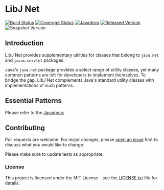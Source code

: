 # LibJ Net

[![Build Status](https://travis-ci.org/libj/net.svg?1)](https://travis-ci.org/libj/net)
[![Coverage Status](https://coveralls.io/repos/github/libj/net/badge.svg?1)](https://coveralls.io/github/libj/net)
[![Javadocs](https://www.javadoc.io/badge/org.libj/net.svg?1)](https://www.javadoc.io/doc/org.libj/net)
[![Released Version](https://img.shields.io/maven-central/v/org.libj/net.svg?1)](https://mvnrepository.com/artifact/org.libj/net)
![Snapshot Version](https://img.shields.io/nexus/s/org.libj/net?label=maven-snapshot&server=https%3A%2F%2Foss.sonatype.org)

## Introduction

LibJ Net provides supplementary utilities for classes that belong to `java.net` and `javax.servlet` packages.

Java's `java.net` package provides a select range of utility classes, yet many common patterns are left for developers to implement themselves. To bridge the gap, LibJ Net complements Java's standard utility classes with implementations of such patterns.

## Essential Patterns

Please refer to the [Javadocs](https://coveralls.io/github/libj/net);

## Contributing

Pull requests are welcome. For major changes, please [open an issue](../../issues) first to discuss what you would like to change.

Please make sure to update tests as appropriate.

### License

This project is licensed under the MIT License - see the [LICENSE.txt](LICENSE.txt) file for details.